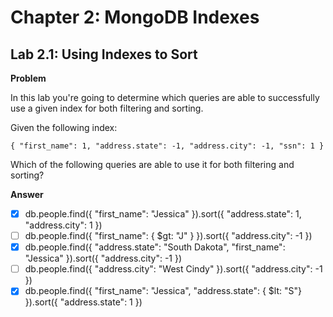 # Chapter 2: MongoDB Indexes

## Lab 2.1: Using Indexes to Sort

**Problem**

In this lab you're going to determine which queries are able to successfully use a given index for both filtering and sorting.

Given the following index:

```
{ "first_name": 1, "address.state": -1, "address.city": -1, "ssn": 1 }
```

Which of the following queries are able to use it for both filtering and sorting?

**Answer**

- [x] db.people.find({ "first_name": "Jessica" }).sort({ "address.state": 1, "address.city": 1 })
- [ ] db.people.find({ "first_name": { $gt: "J" } }).sort({ "address.city": -1 })
- [x] db.people.find({ "address.state": "South Dakota", "first_name": "Jessica" }).sort({ "address.city": -1 })
- [ ] db.people.find({ "address.city": "West Cindy" }).sort({ "address.city": -1 })
- [x] db.people.find({ "first_name": "Jessica", "address.state": { $lt: "S"} }).sort({ "address.state": 1 })
